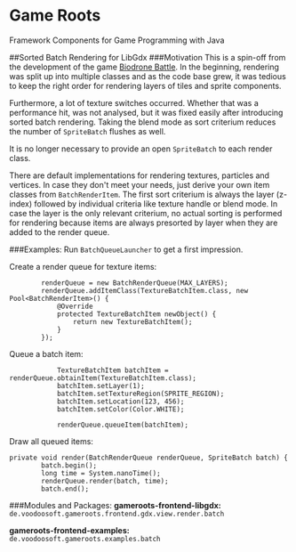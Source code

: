 # Game Roots
Framework Components for Game Programming with Java

##Sorted Batch Rendering for LibGdx
###Motivation
This is a spin-off from the development of the game [Biodrone Battle](http://www.biodronebattle.com).
In the beginning, rendering was split up into multiple classes and as the code base grew,
it was tedious to keep the right order for rendering layers of tiles and sprite components.

Furthermore, a lot of texture switches occurred. Whether that was a performance hit,
was not analysed, but it was fixed easily after introducing sorted batch rendering.
Taking the blend mode as sort criterium reduces the number of `SpriteBatch` flushes as well.

It is no longer necessary to provide an open `SpriteBatch` to each render class.

There are default implementations for rendering textures, particles and vertices. In case they don't meet your needs, just derive your own item classes from `BatchRenderItem`.
The first sort criterium is always the layer (z-index) followed by individual criteria like texture handle or blend mode.
In case the layer is the only relevant criterium, no actual sorting is performed for rendering because items are always presorted by layer when they are added to the render queue.

###Examples:
Run `BatchQueueLauncher` to get a first impression.

Create a render queue for texture items:
```
		renderQueue = new BatchRenderQueue(MAX_LAYERS);
		renderQueue.addItemClass(TextureBatchItem.class, new Pool<BatchRenderItem>() {
			@Override
			protected TextureBatchItem newObject() {
				return new TextureBatchItem();
			}
		});
```
Queue a batch item:
```
			TextureBatchItem batchItem = renderQueue.obtainItem(TextureBatchItem.class);
			batchItem.setLayer(1);
			batchItem.setTextureRegion(SPRITE_REGION);
			batchItem.setLocation(123, 456);
			batchItem.setColor(Color.WHITE);

			renderQueue.queueItem(batchItem);
```
Draw all queued items:
```
private void render(BatchRenderQueue renderQueue, SpriteBatch batch) {
		batch.begin();
		long time = System.nanoTime();
		renderQueue.render(batch, time);
		batch.end();
```

###Modules and Packages:
**gameroots-frontend-libgdx:**  
`de.voodoosoft.gameroots.frontend.gdx.view.render.batch`

**gameroots-frontend-examples:**  
`de.voodoosoft.gameroots.examples.batch`
